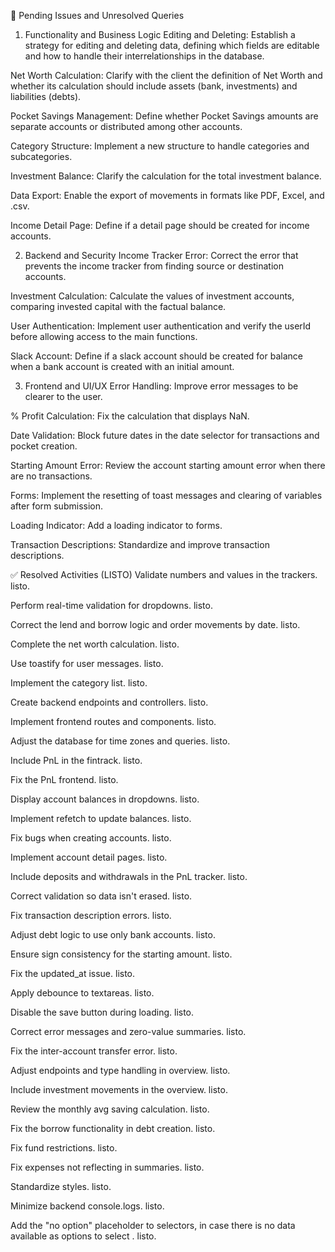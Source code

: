 
🚧 Pending Issues and Unresolved Queries
1. Functionality and Business Logic
Editing and Deleting: Establish a strategy for editing and deleting data, defining which fields are editable and how to handle their interrelationships in the database.

Net Worth Calculation: Clarify with the client the definition of Net Worth and whether its calculation should include assets (bank, investments) and liabilities (debts).

Pocket Savings Management: Define whether Pocket Savings amounts are separate accounts or distributed among other accounts.

Category Structure: Implement a new structure to handle categories and subcategories.

Investment Balance: Clarify the calculation for the total investment balance.

Data Export: Enable the export of movements in formats like PDF, Excel, and .csv.

Income Detail Page: Define if a detail page should be created for income accounts.


2. Backend and Security
Income Tracker Error: Correct the error that prevents the income tracker from finding source or destination accounts.

Investment Calculation: Calculate the values of investment accounts, comparing invested capital with the factual balance.

User Authentication: Implement user authentication and verify the userId before allowing access to the main functions.

Slack Account: Define if a slack account should be created for balance when a bank account is created with an initial amount.


3. Frontend and UI/UX
Error Handling: Improve error messages to be clearer to the user.

% Profit Calculation: Fix the calculation that displays NaN.

Date Validation: Block future dates in the date selector for transactions and pocket creation.

Starting Amount Error: Review the account starting amount error when there are no transactions.

Forms: Implement the resetting of toast messages and clearing of variables after form submission.

Loading Indicator: Add a loading indicator to forms.

Transaction Descriptions: Standardize and improve transaction descriptions.


✅ Resolved Activities (LISTO)
Validate numbers and values in the trackers. listo.

Perform real-time validation for dropdowns. listo.

Correct the lend and borrow logic and order movements by date. listo.

Complete the net worth calculation. listo.

Use toastify for user messages. listo.

Implement the category list. listo.

Create backend endpoints and controllers. listo.

Implement frontend routes and components. listo.

Adjust the database for time zones and queries. listo.

Include PnL in the fintrack. listo.

Fix the PnL frontend. listo.

Display account balances in dropdowns. listo.

Implement refetch to update balances. listo.

Fix bugs when creating accounts. listo.

Implement account detail pages. listo.

Include deposits and withdrawals in the PnL tracker. listo.

Correct validation so data isn't erased. listo.

Fix transaction description errors. listo.

Adjust debt logic to use only bank accounts. listo.

Ensure sign consistency for the starting amount. listo.

Fix the updated_at issue. listo.

Apply debounce to textareas. listo.

Disable the save button during loading. listo.

Correct error messages and zero-value summaries. listo.

Fix the inter-account transfer error. listo.

Adjust endpoints and type handling in overview. listo.

Include investment movements in the overview. listo.

Review the monthly avg saving calculation. listo.

Fix the borrow functionality in debt creation. listo.

Fix fund restrictions. listo.

Fix expenses not reflecting in summaries. listo.

Standardize styles. listo.

Minimize backend console.logs. listo.

Add the "no option" placeholder to selectors, in case there is no data available as options to select . listo.

